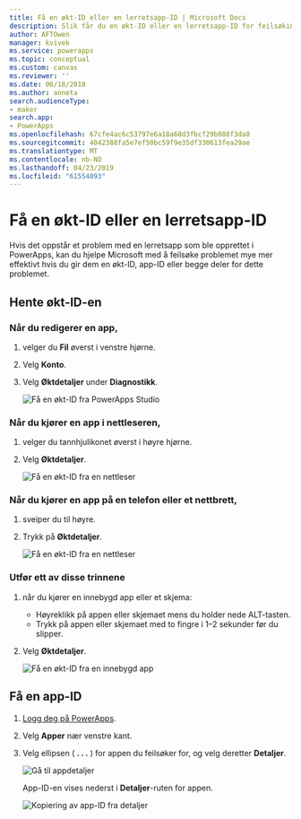 ```yaml
---
title: Få en økt-ID eller en lerretsapp-ID | Microsoft Docs
description: Slik får du en økt-ID eller en lerretsapp-ID for feilsøking i PowerApps
author: AFTOwen
manager: kvivek
ms.service: powerapps
ms.topic: conceptual
ms.custom: canvas
ms.reviewer: ''
ms.date: 06/18/2018
ms.author: anneta
search.audienceType:
- maker
search.app:
- PowerApps
ms.openlocfilehash: 67cfe4ac6c53797e6a18a68d3fbcf29b088f3da8
ms.sourcegitcommit: 4042388fa5e7ef50bc59f9e35df330613fea29ae
ms.translationtype: MT
ms.contentlocale: nb-NO
ms.lasthandoff: 04/23/2019
ms.locfileid: "61554093"
---
```

# <a name="get-a-session-id-or-a-canvas-app-id"></a>Få en økt-ID eller en lerretsapp-ID
Hvis det oppstår et problem med en lerretsapp som ble opprettet i PowerApps, kan du hjelpe Microsoft med å feilsøke problemet mye mer effektivt hvis du gir dem en økt-ID, app-ID eller begge deler for dette problemet.

## <a name="get-the-session-id"></a>Hente økt-ID-en

### <a name="when-editing-an-app"></a>Når du redigerer en app,
1. velger du **Fil** øverst i venstre hjørne.

1. Velg **Konto**.

1. Velg **Øktdetaljer** under **Diagnostikk**.

    ![Få en økt-ID fra PowerApps Studio](media/get-sessionid/studio.png)

### <a name="when-running-an-app-in-a-browser"></a>Når du kjører en app i nettleseren,
1. velger du tannhjulikonet øverst i høyre hjørne.

1. Velg **Øktdetaljer**.

    ![Få en økt-ID fra en nettleser](media/get-sessionid/browser.png)

### <a name="when-running-an-app-on-a-phone-or-a-tablet"></a>Når du kjører en app på en telefon eller et nettbrett,
1. sveiper du til høyre.

1. Trykk på **Øktdetaljer**.

    ![Få en økt-ID fra en nettleser](media/get-sessionid/mobile.png)

### <a name="when-running-an-embedded-app-or-form"></a>Utfør ett av disse trinnene
1. når du kjører en innebygd app eller et skjema:

    - Høyreklikk på appen eller skjemaet mens du holder nede ALT-tasten.
    - Trykk på appen eller skjemaet med to fingre i 1–2 sekunder før du slipper.

1. Velg **Øktdetaljer**.

    ![Få en økt-ID fra en innebygd app](media/get-sessionid/embedded.png)

## <a name="get-an-app-id"></a>Få en app-ID
1. [Logg deg på PowerApps](https://powerapps.microsoft.com).

1. Velg **Apper** nær venstre kant.

1. Velg ellipsen ( **. . .** ) for appen du feilsøker for, og velg deretter **Detaljer**.

    ![Gå til appdetaljer](./media/get-sessionid/details.png)

    App-ID-en vises nederst i **Detaljer**-ruten for appen.

    ![Kopiering av app-ID fra detaljer](./media/get-sessionid/app-id.png)
